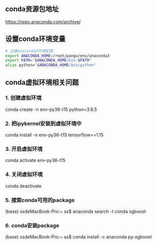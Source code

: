 ## conda资源包地址
https://repo.anaconda.com/archive/

## 设置conda环境变量
```bash
# 设置anaconda3环境配置
export ANACONDA_HOME=/root/pangu/env/anaconda3
export PATH="$ANACONDA_HOME/bin:$PATH"
alias python="$ANACONDA_HOME/bin/python"
```

## conda虚拟环境相关问题
### 1. 创建虚拟环境
conda create -n env-py36-t15 python=3.6.5

### 2. 把ipykernel安装到虚拟环境中
conda install -n env-py36-t15  tensorflow==1.15

### 3. 开启虚拟环境
conda activate env-py36-t15

### 4. 关闭虚拟环境
conda deactivate

### 5. 搜索conda可用的package
(base) ssdeMacBook-Pro:~ ss$ anaconda search -t conda xgboost
### 6. conda安装package
(base) ssdeMacBook-Pro:~ ss$ conda install -c anaconda py-xgboost




